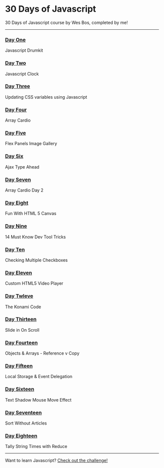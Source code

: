 # 30 Days of Javascript

30 Days of Javascript course by Wes Bos, completed by me!

---

### [Day One](http://morettiamye.github.io/thirtydaysofjs/dayone/index.html)
Javascript Drumkit

### [Day Two](http://morettiamye.github.io/thirtydaysofjs/daytwo/index.html)
Javascript Clock

### [Day Three](http://morettiamye.github.io/thirtydaysofjs/daythree/index.html)
Updating CSS variables using Javascript

### [Day Four](http://morettiamye.github.io/thirtydaysofjs/dayfour/index.html)
Array Cardio

### [Day Five](http://morettiamye.github.io/thirtydaysofjs/dayfive/index.html)
Flex Panels Image Gallery

### [Day Six](http://morettiamye.github.io/thirtydaysofjs/daysix/index.html)
Ajax Type Ahead

### [Day Seven](http://morettiamye.github.io/thirtydaysofjs/dayseven/index.html)
Array Cardio Day 2

### [Day Eight](http://morettiamye.github.io/thirtydaysofjs/dayeight/index.html)
Fun With HTML 5 Canvas

### [Day Nine](http://morettiamye.github.io/thirtydaysofjs/daynine/index.html)
14 Must Know Dev Tool Tricks

### [Day Ten](http://morettiamye.github.io/thirtydaysofjs/dayten/index.html)
Checking Multiple Checkboxes

### [Day Eleven](http://morettiamye.github.io/thirtydaysofjs/dayeleven/index.html)
Custom HTML5 Video Player

### [Day Twleve](http://morettiamye.github.io/thirtydaysofjs/daytwelve/index.html)
The Konami Code

### [Day Thirteen](http://morettiamye.github.io/thirtydaysofjs/daythirteen/index.html)
Slide in On Scroll

### [Day Fourteen](http://morettiamye.github.io/thirtydaysofjs/dayfourteen/index.html)
Objects & Arrays - Reference v Copy

### [Day Fifteen](http://morettiamye.github.io/thirtydaysofjs/dayfifteen/index.html)
Local Storage & Event Delegation

### [Day Sixteen](http://morettiamye.github.io/thirtydaysofjs/daysixteen/index.html)
Text Shadow Mouse Move Effect

### [Day Seventeen](http://morettiamye.github.io/thirtydaysofjs/dayseventeen/index.html)
Sort Without Articles

### [Day Eighteen](http://morettiamye.github.io/thirtydaysofjs/dayeighteen/index.html)
Tally String Times with Reduce

---

Want to learn Javascript?  [Check out the challenge!](https://javascript30.com/)



